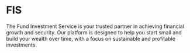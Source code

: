 # FIS
The Fund Investment Service is your trusted partner in achieving financial growth and security. Our platform is designed to help you start small and build your wealth over time, with a focus on sustainable and profitable investments.
